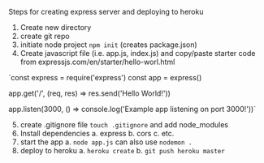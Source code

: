 Steps for creating express server and deploying to heroku
1.  Create new directory 
2.  create git repo
3.  initiate node project `npm init` (creates package.json)
4.  Create javascript file (i.e. app.js, index.js) and copy/paste starter code from expressjs.com/en/starter/hello-worl.html

`const express = require('express')
const app = express()

app.get('/', (req, res) => res.send('Hello World!'))

app.listen(3000, () => console.log('Example app listening on port 3000!'))` 

5. create .gitignore file `touch .gitignore` and add node_modules
6. Install dependencies
	a. express
	b. cors
	c. etc.
7. start the app
	a. `node app.js` can also use `nodemon .`
8. deploy to heroku	
	a. `heroku create`
	b. `git push heroku master`
